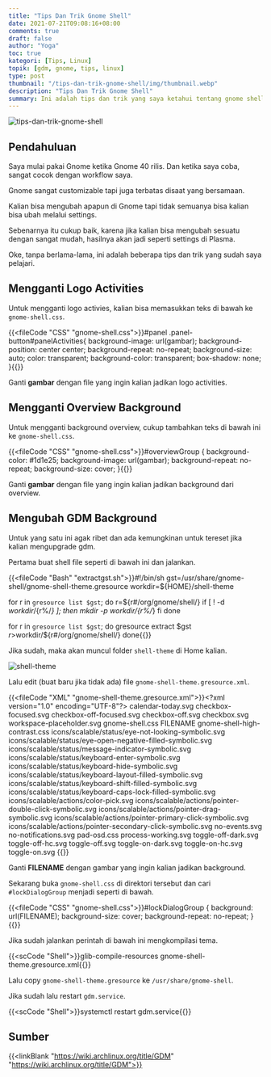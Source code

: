 ```yaml
---
title: "Tips Dan Trik Gnome Shell"
date: 2021-07-21T09:08:16+08:00
comments: true
draft: false
author: "Yoga"
toc: true
kategori: [Tips, Linux]
topik: [gdm, gnome, tips, linux]
type: post
thumbnail: "/tips-dan-trik-gnome-shell/img/thumbnail.webp"
description: "Tips Dan Trik Gnome Shell"
summary: Ini adalah tips dan trik yang saya ketahui tentang gnome shell
---
```


![tips-dan-trik-gnome-shell](/tips-dan-trik-gnome-shell/img/thumbnail.webp)

## Pendahuluan

Saya mulai pakai Gnome ketika Gnome 40 rilis. Dan ketika saya coba, sangat cocok dengan workflow saya.

Gnome sangat customizable tapi juga terbatas disaat yang bersamaan.

Kalian bisa mengubah apapun di Gnome tapi tidak semuanya bisa kalian bisa ubah melalui settings.

Sebenarnya itu cukup baik, karena jika kalian bisa mengubah sesuatu dengan sangat mudah, hasilnya akan jadi seperti settings di Plasma.

Oke, tanpa berlama-lama, ini adalah beberapa tips dan trik yang sudah saya pelajari.

## Mengganti Logo Activities

Untuk mengganti logo activies, kalian bisa memasukkan teks di bawah ke `gnome-shell.css`.

{{<fileCode "CSS" "gnome-shell.css">}}#panel .panel-button#panelActivities{
        background-image: url(gambar);
        background-position: center center;
        background-repeat: no-repeat;
        background-size: auto;
        color: transparent;
        background-color: transparent;
        box-shadow: none;
}{{</fileCode>}}

Ganti **gambar** dengan file yang ingin kalian jadikan logo activities.

## Mengganti Overview Background

Untuk mengganti background overview, cukup tambahkan teks di bawah ini ke `gnome-shell.css`.

{{<fileCode "CSS" "gnome-shell.css">}}#overviewGroup {
        background-color: #1d1e25;
        background-image: url(gambar);
        background-repeat: no-repeat;
        background-size: cover;
}{{</fileCode>}}

Ganti **gambar** dengan file yang ingin kalian jadikan background dari overview.

## Mengubah GDM Background

Untuk yang satu ini agak ribet dan ada kemungkinan untuk tereset jika kalian mengupgrade gdm.

Pertama buat shell file seperti di bawah ini dan jalankan.

{{<fileCode "Bash" "extractgst.sh">}}#!/bin/sh
gst=/usr/share/gnome-shell/gnome-shell-theme.gresource
workdir=${HOME}/shell-theme

for r in `gresource list $gst`; do
	r=${r#\/org\/gnome\/shell/}
	if [ ! -d $workdir/${r%/*} ]; then
	  mkdir -p $workdir/${r%/*}
	fi
done

for r in `gresource list $gst`; do
        gresource extract $gst $r >$workdir/${r#\/org\/gnome\/shell/}
done{{</fileCode>}}

Jika sudah, maka akan muncul folder `shell-theme` di Home kalian.

![shell-theme](/tips-dan-trik-gnome-shell/img/shell-theme.webp)

Lalu edit (buat baru jika tidak ada) file `gnome-shell-theme.gresource.xml`.

{{<fileCode "XML" "gnome-shell-theme.gresource.xml">}}&lt;?xml version="1.0" encoding="UTF-8"?&gt;
<gresources>
  <gresource prefix="/org/gnome/shell/theme">
    <file>calendar-today.svg</file>
    <file>checkbox-focused.svg</file>
    <file>checkbox-off-focused.svg</file>
    <file>checkbox-off.svg</file>
    <file>checkbox.svg</file>
    <file>workspace-placeholder.svg</file>
    <file>gnome-shell.css</file>
    <file>FILENAME</file>
    <file>gnome-shell-high-contrast.css</file>
    <file>icons/scalable/status/eye-not-looking-symbolic.svg</file>
    <file>icons/scalable/status/eye-open-negative-filled-symbolic.svg</file>
    <file>icons/scalable/status/message-indicator-symbolic.svg</file>
    <file>icons/scalable/status/keyboard-enter-symbolic.svg</file>
    <file>icons/scalable/status/keyboard-hide-symbolic.svg</file>
    <file>icons/scalable/status/keyboard-layout-filled-symbolic.svg</file>
    <file>icons/scalable/status/keyboard-shift-filled-symbolic.svg</file>
    <file>icons/scalable/status/keyboard-caps-lock-filled-symbolic.svg</file>
    <file>icons/scalable/actions/color-pick.svg</file>
    <file>icons/scalable/actions/pointer-double-click-symbolic.svg</file>
    <file>icons/scalable/actions/pointer-drag-symbolic.svg</file>
    <file>icons/scalable/actions/pointer-primary-click-symbolic.svg</file>
    <file>icons/scalable/actions/pointer-secondary-click-symbolic.svg</file>
    <file>no-events.svg</file>
    <file>no-notifications.svg</file>
    <file>pad-osd.css</file>
    <file>process-working.svg</file>
    <file>toggle-off-dark.svg</file>
    <file>toggle-off-hc.svg</file>
    <file>toggle-off.svg</file>
    <file>toggle-on-dark.svg</file>
    <file>toggle-on-hc.svg</file>
    <file>toggle-on.svg</file>
  </gresource>
</gresources>{{</fileCode>}}

Ganti **FILENAME** dengan gambar yang ingin kalian jadikan background.

Sekarang buka `gnome-shell.css` di direktori tersebut dan cari `#lockDialogGroup` menjadi seperti di bawah.

{{<fileCode "CSS" "gnome-shell.css">}}#lockDialogGroup {
  background: url(FILENAME);
  background-size: cover;
  background-repeat: no-repeat;
}{{</fileCode>}}

Jika sudah jalankan perintah di bawah ini mengkompilasi tema.

{{<scCode "Shell">}}glib-compile-resources gnome-shell-theme.gresource.xml{{</scCode>}}

Lalu copy `gnome-shell-theme.gresource` ke `/usr/share/gnome-shell`.

Jika sudah lalu restart `gdm.service`.

{{<scCode "Shell">}}systemctl restart gdm.service{{</scCode>}}

## Sumber

{{<linkBlank "https://wiki.archlinux.org/title/GDM" "https://wiki.archlinux.org/title/GDM">}}